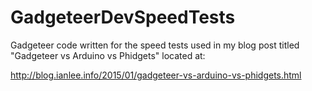 # GadgeteerDevSpeedTests
Gadgeteer code written for the speed tests used in my blog post titled "Gadgeteer vs Arduino vs Phidgets" located at:

http://blog.ianlee.info/2015/01/gadgeteer-vs-arduino-vs-phidgets.html

